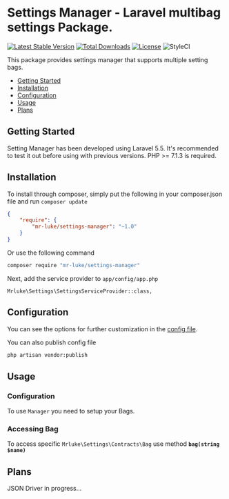 Settings Manager - Laravel multibag settings Package.
==============

[![Latest Stable Version](https://poser.pugx.org/mr-luke/settings-manager/v/stable)](https://packagist.org/packages/mr-luke/settings-manager)
[![Total Downloads](https://poser.pugx.org/mr-luke/settings-manager/downloads)](https://packagist.org/packages/mr-luke/settings-manager)
[![License](https://poser.pugx.org/mr-luke/settings-manager/license)](https://packagist.org/packages/mr-luke/settings-manager)
![StyleCI](https://github.styleci.io/repos/153353559/shield?branch=master)

This package provides settings manager that supports multiple setting bags.

* [Getting Started](#getting-started)
* [Installation](#installation)
* [Configuration](#configuration)
* [Usage](#usage)
* [Plans](#plans)

## Getting Started

Setting Manager has been developed using Laravel 5.5. It's recommended to test it out before using with previous versions. PHP >= 7.1.3 is required.

## Installation

To install through composer, simply put the following in your composer.json file and run `composer update`

```json
{
    "require": {
        "mr-luke/settings-manager": "~1.0"
    }
}
```
Or use the following command

```bash
composer require "mr-luke/settings-manager"
```

Next, add the service provider to `app/config/app.php`

```
Mrluke\Settings\SettingsServiceProvider::class,
```

## Configuration

You can see the options for further customization in the [config file](config/settings-manager.php).

You can also publish config file
```bash
php artisan vendor:publish
```

## Usage

### Configuration

To use `Manager` you need to setup your Bags.

### Accessing Bag

To access specific `Mrluke\Settings\Contracts\Bag` use method **`bag(string $name)`** 

## Plans

JSON Driver in progress...
